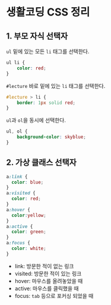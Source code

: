 # 생활코딩 CSS 정리

## 1. 부모 자식 선택자

`ul` 밑에 있는 모든 `li` 태그를 선택한다.

```css
ul li {
    color: red;
}
```

`#lecture` 바로 밑에 있는 `li` 태그를 선택한다.

```css
#lecture > li {
    border: 1px solid red;
}
```

 `ul`과 `ol`을 동시에 선택한다.

```css
ul, ol {
    background-color: skyblue;
}
```



## 2. 가상 클래스 선택자

~~~css
a:link {
  color: blue;
}
a:visited {
  color: red;
}
a:hover {
  color:yellow;
}
a:active {
  color: green;
}
a:focus {
  color: white;
}
~~~

- link: 방문한 적이 없는 링크
- visited: 방문한 적이 있는 링크
- hover: 마우스를 올려놓았을 때 
- active: 마우스를 클릭했을 때
- focus: `tab` 등으로 포커싱 되었을 때

